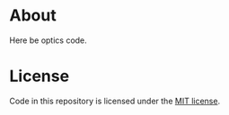 # About

Here be optics code.

# License

Code in this repository is licensed under the [MIT license](LICENSE).